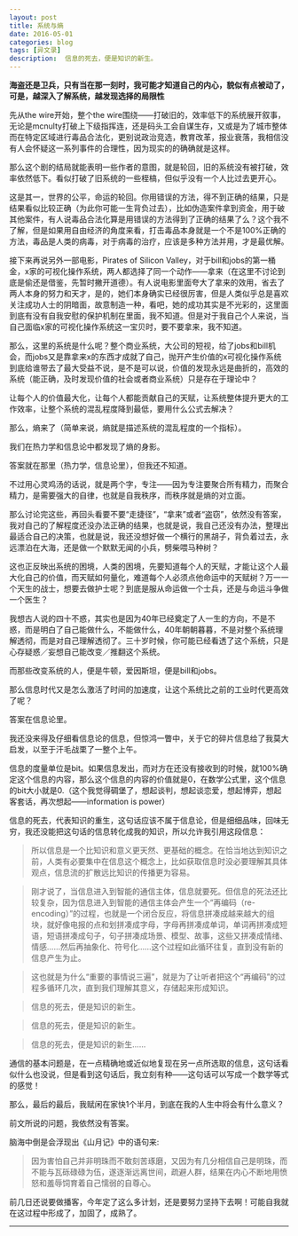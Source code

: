 ```yaml
---
layout: post
title: 系统与熵
date: 2016-05-01
categories: blog
tags: [异文录]
description:  信息的死去，便是知识的新生。
---
```


**海盗还是卫兵，只有当在那一刻时，我可能才知道自己的内心，貌似有点被动了，可是，越深入了解系统，越发现选择的局限性**

先从the wire开始，整个the wire围绕——打破旧的，效率低下的系统展开叙事，无论是mcnulty打破上下级指挥连，还是码头工会自谋生存，又或是为了城市整体而在特定区域进行毒品合法化，更别说政治竞选，教育改革，报业衰落，我相信没有人会怀疑这一系列事件的合理性，因为现实的的确确就是这样。

那么这个剧的结局就能表明一些作者的意图，就是轮回，旧的系统没有被打破，效率依然低下。看似打破了旧系统的一些桎槁，但似乎没有一个人比过去更开心。

这是其一，世界的公平，命运的轮回。你用错误的方法，得不到正确的结果，只是结果看似比较正确（为此你可能一生背负过去），比如伪造案件拿到资金，用于破其他案件，有人说毒品合法化算是用错误的方法得到了正确的结果了么？这个我不了解，但是如果用自由经济的角度来看，打击毒品本身就是一个不是100%正确的方法，毒品是人类的病毒，对于病毒的治疗，应该是多种方法并用，才是最优解。

接下来再说另外一部电影，Pirates of Silicon Valley，对于bill和jobs的第一桶金，x家的可视化操作系统，两人都选择了同一个动作——拿来（在这里不讨论到底是偷还是借鉴，先暂时撇开道德）。有人说电影里面夸大了拿来的效用，省去了两人本身的努力和天才，是的，她们本身确实已经很厉害，但是人类似乎总是喜欢关注成功人士的阴暗面，故意制造一种，看吧，她的成功其实是不光彩的，这里面到底有没有自我安慰的保护机制在里面，我不知道。但是对于我自己个人来说，当自己面临x家的可视化操作系统这一宝贝时，要不要拿来，我不知道。

那么，这里的系统是什么呢？整个商业系统，大公司的短视，给了jobs和bill机会，而jobs又是靠拿来x的东西才成就了自己，抛开产生价值的x可视化操作系统到底给谁带去了最大受益不说，是不是可以说，价值的发现永远是曲折的，高效的系统（能正确，及时发现价值的社会或者商业系统）只是存在于理论中？

让每个人的价值最大化，让每个人都能贡献自己的天赋，让系统整体提升更大的工作效率，让整个系统的混乱程度降到最低，要用什么公式去解决？

那么，熵来了（简单来说，熵就是描述系统的混乱程度的一个指标）。

我们在热力学和信息论中都发现了熵的身影。

答案就在那里（热力学，信息论里），但我还不知道。

不过用心灵鸡汤的话说，就是两个字，专注——因为专注要聚合所有精力，而聚合精力，是需要强大的自律，也就是自我秩序，而秩序就是熵的对立面。

那么讨论完这些，再回头看要不要“走捷径”，“拿来”或者“盗窃”，依然没有答案，我对自己的了解程度还没办法正确的结果，也就是说，我自己还没有办法，整理出最适合自己的决策，也就是说，我还没想好做一个横行的黑胡子，背负着过去，永远漂泊在大海，还是做一个默默无闻的小兵，劈柴喂马种树？

这也正反映出系统的困境，人类的困境，先要知道每个人的天赋，才能让这个人最大化自己的价值，而天赋如何量化，难道每个人必须点他命运中的天赋树？万一一个天生的战士，想要去做护士呢？到底是服从命运做一个士兵，还是与命运斗争做一个医生？

我想古人说的四十不惑，其实也是因为40年已经奠定了人一生的方向，不是不惑，而是明白了自己能做什么，不能做什么，40年朝朝暮暮，不是对整个系统理解透彻，而是对自己理解透彻了。三十岁时候，你可能已经看透了这个系统，只是心存疑惑／妄想自己能改变／推翻这个系统。

而那些改变系统的人，便是牛顿，爱因斯坦，便是bill和jobs。

那么信息时代又是怎么激活了时间的加速度，让这个系统比之前的工业时代更高效了呢？

答案在信息论里。

我还没来得及仔细看信息论的信息，但惊鸿一瞥中，关于它的碎片信息给了我莫大启发，以至于汗毛战栗了一整个上午。

信息的度量单位是bit。如果信息发出，而对方在还没有接收到的时候，就100%确定这个信息的内容，那么这个信息的内容的价值就是0，在数学公式里，这个信息的bit大小就是0.（这个我觉得碉堡了，想起谈判，想起谈恋爱，想起博弈，想起客套话，再次想起——information is power）

信息的死去，代表知识的重生，这句话应该不属于信息论，但是细细品味，回味无穷，我还没能把这句话的信息转化成我的知识，所以允许我引用这段信息：

>所以信息是一个比知识和意义更天然、更基础的概念。在恰当地达到知识之前，人类有必要集中在信息这个概念上，比如获取信息时没必要理解其具体观点，信息流的扩散远比知识的传播更为容易。

>刚才说了，当信息进入到智能的通信主体，信息就要死。但信息的死法还比较复杂，因为信息进入到智能的通信主体会产生一个“再编码（re-encoding）”的过程，也就是一个闭合反应，将信息拼凑成越来越大的组块，就好像电报的点和划拼凑成字母，字母再拼凑成单词，单词再拼凑成短语，短语拼凑成句子，句子拼凑成场景、模型、故事，这些又拼凑成情绪、情感……然后再抽象化、符号化……这个过程如此循环往复，直到没有新的信息产生为止。

>这也就是为什么“重要的事情说三遍”，就是为了让听者把这个“再编码”的过程多循环几次，直到我们理解其意义，存储起来形成知识。

>信息的死去，便是知识的新生。

>信息的死去，便是知识的新生。

>信息的死去，便是知识的新生……

通信的基本问题是，在一点精确地或近似地复现在另一点所选取的信息，这句话看似什么也没说，但是看到这句话后，我立刻有种——这句话可以写成一个数学等式的感觉！

那么，最后的最后，我赋闲在家快1个半月，到底在我的人生中将会有什么意义？

前文所说的问题，我依然没有答案。

脑海中倒是会浮现出《山月记》中的语句来:

>因为害怕自己并非明珠而不敢刻苦琢磨，又因为有几分相信自己是明珠，而不能与瓦砾碌碌为伍，遂逐渐远离世间，疏避人群，结果在内心不断地用愤怒和羞辱饲育着自己懦弱的自尊心。

前几日还说要做播客，今年定了这么多计划，还是要努力坚持下去啊！可能自我就在这过程中形成了，加固了，成熟了。


----



